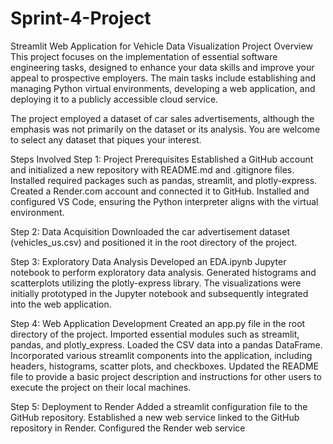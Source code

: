 # Sprint-4-Project
Streamlit Web Application for Vehicle Data Visualization
Project Overview
This project focuses on the implementation of essential software engineering tasks, designed to enhance your data skills and improve your appeal to prospective employers. The main tasks include establishing and managing Python virtual environments, developing a web application, and deploying it to a publicly accessible cloud service.

The project employed a dataset of car sales advertisements, although the emphasis was not primarily on the dataset or its analysis. You are welcome to select any dataset that piques your interest.

Steps Involved
Step 1: Project Prerequisites
Established a GitHub account and initialized a new repository with README.md and .gitignore files.
Installed required packages such as pandas, streamlit, and plotly-express.
Created a Render.com account and connected it to GitHub.
Installed and configured VS Code, ensuring the Python interpreter aligns with the virtual environment.

Step 2: Data Acquisition
Downloaded the car advertisement dataset (vehicles_us.csv) and positioned it in the root directory of the project.

Step 3: Exploratory Data Analysis
Developed an EDA.ipynb Jupyter notebook to perform exploratory data analysis.
Generated histograms and scatterplots utilizing the plotly-express library.
The visualizations were initially prototyped in the Jupyter notebook and subsequently integrated into the web application.

Step 4: Web Application Development
Created an app.py file in the root directory of the project.
Imported essential modules such as streamlit, pandas, and plotly_express.
Loaded the CSV data into a pandas DataFrame.
Incorporated various streamlit components into the application, including headers, histograms, scatter plots, and checkboxes.
Updated the README file to provide a basic project description and instructions for other users to execute the project on their local machines.

Step 5: Deployment to Render
Added a streamlit configuration file to the GitHub repository.
Established a new web service linked to the GitHub repository in Render.
Configured the Render web service
